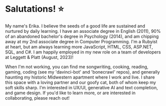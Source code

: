 
# Salutations! ⭐

My name's Erika.  I believe the seeds of a good life are sustained and nurtured by daily learning. I have an associate degree in English (2011), 90% of an abandoned bachelor's degree in Psychology (2014), and am chipping away at my 2nd associate degree in Computer Programming. I'm a Rubyist at heart, but am always learning more JavaScript, HTML, CSS, ASP.NET, SQL, and C#. I am happily employed in my new role on a team of developers at Leggett & Platt (August, 2023)!

When I'm not working, you can find me songwriting, cooking, reading, gaming, coding (see my 'davinci-bot' and 'bonecrawl' repos), and generally haunting my historic Midwestern apartment where I work and live. I share this space with a loving partner and our goofy cat, both of whom keep my soft skills sharp. I'm interested in UX/UI, generative AI and text completion, and game design. If you'd like to learn more, or are interested in collaborating, please reach out! 
